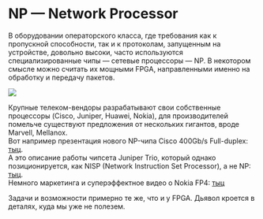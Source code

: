 # NP — Network Processor

В оборудовании операторского класса, где требования как к пропускной способности, так и к протоколам, запущенным на устройстве, довольно высоки, часто используются специализированные чипы — сетевые процессоры — NP. В некотором смысле можно считать их мощными FPGA, направленными именно на обработку и передачу пакетов.

![](../../.gitbook/assets/image-72.png)

Крупные телеком-вендоры разрабатывают свои собственные процессоры \(Cisco, Juniper, Huawei, Nokia\), для производителей помельче существуют предложения от нескольких гигантов, вроде Marvell, Mellanox.  
Вот например презентация нового NP-чипа Cisco 400Gb/s Full-duplex: [тыц](https://www.nextplatform.com/2017/09/14/rare-peek-inside-400g-cisco-network-chip/).  
А это описание работы чипсета Juniper Trio, который однако позиционируется, как NISP \(Network Instruction Set Processor\), а не NP: [тыц](https://www.juniper.net/us/en/local/pdf/whitepapers/2000331-en.pdf).  
Немного маркетинга и суперэффектное видео о Nokia FP4: [тыц](https://networks.nokia.com/solutions/fp4-network-processor)

Задачи и возможности примерно те же, что и у FPGA. Дьявол кроется в деталях, куда мы уже не полезем.


